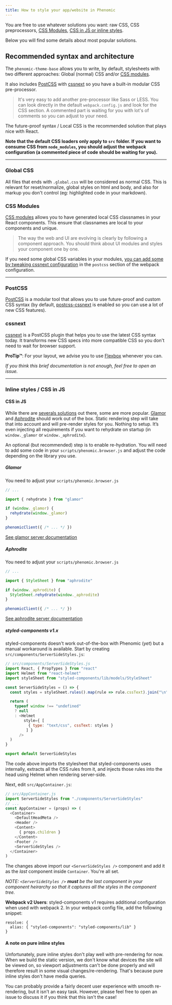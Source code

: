 ```yaml
---
title: How to style your app/website in Phenomic
---
```


You are free to use whatever solutions you want:
raw CSS,
CSS preprocessors,
[CSS Modules](https://github.com/css-modules/css-modules),
[CSS in JS or inline styles](https://github.com/MicheleBertoli/css-in-js).

Below you will find some details about most popular solutions.

## Recommended syntax and architecture

The ``phenomic-theme-base`` allows you to write, by default, stylesheets with
two different approaches:
Global (normal) CSS and/or
[CSS modules](#css-modules).

It also includes
[PostCSS](#postcss)
with
[cssnext](#cssnext)
so you have a built-in modular CSS pre-processor.

> It's very easy to add another pre-processor like Sass or LESS.
> You can look directly in the default ``webpack.config.js`` and look for the
> CSS section. A commented part is waiting for you with lot's of comments so
> you can adjust to your need.

The future-proof syntax / Local CSS is the recommended solution that plays nice
with React.

**Note that the default CSS loaders only apply to ``src`` folder.
If you want to consume CSS from ``node_modules``, you should adjust the
webpack configuration (a commented piece of code should be waiting for you).**

---

### Global CSS

All files that ends with ``.global.css`` will be considered as normal CSS.
This is relevant for reset/normalize, global styles on html and body,
and also for markup you don't control (eg: highlighted code in your markdown).

### CSS Modules

[CSS modules](https://github.com/css-modules/css-modules)
allows you to have generated local CSS classnames in your React components.
This ensure that classnames are local to your components and unique.

> The way the web and UI are evolving is clearly by following a component
> approach.
> You should think about UI modules and styles your component one by one.

If you need some global CSS variables in your modules,
[you can add some by tweaking cssnext configuration](http://cssnext.io/usage/#features)
in the ``postcss`` section of the webpack configuration.

---

### PostCSS

[PostCSS](https://github.com/postcss/postcss)
is a modular tool that allows you to use future-proof and custom CSS syntax
(by default, [postcss-cssnext](http://cssnext.io/) is enabled so you can use
a lot of new CSS features).

### cssnext

[cssnext](http://cssnext.io/)
is a PostCSS plugin that helps you to use the latest CSS syntax today.
It transforms new CSS specs into more compatible CSS so you don't need to wait
for browser support.

**ProTip™**: For your layout, we advise you to use
[Flexbox](https://css-tricks.com/snippets/css/a-guide-to-flexbox/)
whenever you can.

_If you think this brief documentation is not enough, feel free to open an
issue._

---

### Inline styles / CSS in JS

#### CSS in JS

While there are [severals solutions](https://github.com/MicheleBertoli/css-in-js)
out there, some are more popular.
[Glamor](https://github.com/threepointone/glamor/)
and
[Aphrodite](https://github.com/Khan/aphrodite)
should work out of the box.
Static rendering step will take that into account and will pre-render styles
for you. Nothing to setup.
It’s even injecting all requirements if you want to rehydrate on startup (in ``window._glamor`` or ``window._aphrodite``).

An optional (but recommended) step is to enable re-hydration.
You will need to add some code in your ``scripts/phenomic.browser.js``
and adjust the code depending on the library you use.

##### Glamor

You need to adjust your ``scripts/phenomic.browser.js``

```js
// ...

import { rehydrate } from "glamor"

if (window._glamor) {
  rehydrate(window._glamor)
}

phenomicClient({ /* ... */ })
```

[See glamor server documentation](https://github.com/threepointone/glamor/blob/master/docs/server.md)

##### Aphrodite

You need to adjust your ``scripts/phenomic.browser.js``

```js
// ...

import { StyleSheet } from "aphrodite"

if (window._aphrodite) {
  StyleSheet.rehydrate(window._aphrodite)
}

phenomicClient({ /* ... */ })
```

[See aphrodite server documentation](https://github.com/Khan/aphrodite#server-side-rendering)

##### styled-components v1.x

styled-components doesn't work out-of-the-box with Phenomic (_yet_) but a manual workaround is available. Start by creating ``src/components/ServerSideStyles.js``:

```js
// src/components/ServerSideStyles.js
import React, { PropTypes } from "react"
import Helmet from "react-helmet"
import styleSheet from "styled-components/lib/models/StyleSheet"

const ServerSideStyles = () => {
  const styles = styleSheet.rules().map(rule => rule.cssText).join("\n")

  return (
    typeof window !== "undefined" 
    ? null
    : <Helmet 
        style={ [ 
          { type: "text/css", cssText: styles }
         ] }
      />
  )
}

export default ServerSideStyles
```

The code above imports the stylesheet that styled-components uses internally, extracts all the CSS rules from it, and injects those rules into the head using Helmet when rendering server-side. 

Next, edit ``src/AppContainer.js``:

```js
// src/AppContainer.js
import ServerSideStyles from "./components/ServerSideStyles"
// ...
const AppContainer = (props) => (
  <Container>
    <DefaultHeadMeta />
    <Header />
    <Content>
      { props.children }
    </Content>
    <Footer />
    <ServerSideStyles />
  </Container>
)
```

The changes above import our ``<ServerSideStyles />`` component and add it as the _last_ component inside ``Container``. You're all set.

_NOTE: ``<ServerSideStyles />`` **must** be the last component in your component heirarchy so that it captures all the styles in the component tree._

**Webpack v2 Users**: styled-components v1 requires additional configuration when used with webpack 2. In your webpack config file, add the following snippet:

```
resolve: {
  alias: { "styled-components": "styled-components/lib" }
}
```

#### A note on pure inline styles

Unfortunately, pure inline styles don't play well with pre-rendering for now.
When we build the static version, we don't know what devices the site will be
viewed on,
so viewport adjustments can't be done properly and will therefore result in some
visual changes/re-rendering.
That's because pure inline styles don't have media queries.

You can probably provide a fairly decent user experience with smooth
re-rendering, but it isn't an easy task. However, please feel free to open an
issue to discuss it if you think that this isn't the case!
